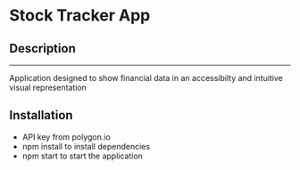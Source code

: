 # Stock Tracker App 

## Description
---
<p>Application designed to show financial data in an accessibilty and intuitive visual representation<p>

## Installation
- API key from polygon.io 
- npm install to install dependencies
- npm start to start the application
  




